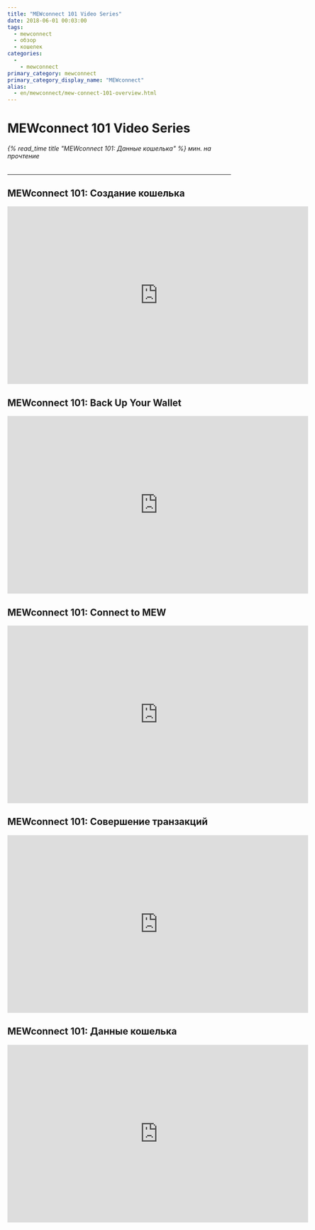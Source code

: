 ```yaml
---
title: "MEWconnect 101 Video Series"
date: 2018-06-01 00:03:00
tags:
  - mewconnect
  - обзор
  - кошелек
categories:
  - 
    - mewconnect
primary_category: mewconnect
primary_category_display_name: "MEWconnect"
alias:
  - en/mewconnect/mew-connect-101-overview.html
---
```


# **MEWconnect 101 Video Series**

###### {% read_time title "MEWconnect 101: Данные кошелька" %} мин. на прочтение

* * *

## **MEWconnect 101: Создание кошелька**

<div class="youtube-video">
<iframe width="678" height="400" src="https://www.youtube.com/embed/p2q6qrcKtj8" frameborder="0" allow="accelerometer; autoplay; encrypted-media; gyroscope; picture-in-picture" allowfullscreen></iframe>
</div>

## **MEWconnect 101: Back Up Your Wallet**

<div class="youtube-video">
<iframe width="678" height="400" src="https://www.youtube.com/embed/1aZANjFEQ7I" frameborder="0" allow="accelerometer; autoplay; encrypted-media; gyroscope; picture-in-picture" allowfullscreen></iframe>
</div>

## **MEWconnect 101: Connect to MEW**

<div class="youtube-video">
<iframe width="678" height="400" src="https://www.youtube.com/embed/IuyfpsYTZrI" frameborder="0" allow="accelerometer; autoplay; encrypted-media; gyroscope; picture-in-picture" allowfullscreen></iframe>
</div>

## **MEWconnect 101: Совершение транзакций**

<div class="youtube-video">
<iframe width="678" height="400" src="https://www.youtube.com/embed/nMefcCPr2ZU" frameborder="0" allow="accelerometer; autoplay; encrypted-media; gyroscope; picture-in-picture" allowfullscreen></iframe>
</div>

## **MEWconnect 101: Данные кошелька**

<div class="youtube-video">
<iframe width="678" height="400" src="https://www.youtube.com/embed/RjgxxNgTBGM" frameborder="0" allow="accelerometer; autoplay; encrypted-media; gyroscope; picture-in-picture" allowfullscreen></iframe>
</div>

